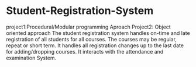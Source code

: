 # Student-Registration-System
project1:Procedural/Modular programming Aproach
Project2: Object oriented approach
The student registration system handles on-time and late registration of all students for all courses. The courses may be regular, repeat or short term. It handles all registration changes up to the last date for adding/dropping courses. It interacts with the attendance and examination System.
